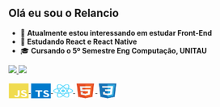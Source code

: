 ## Olá eu sou o Relancio
- 👀 **Atualmente estou interessando em estudar Front-End**
- 🌱 **Estudando React e React Native**
- 🎓 **Cursando o 5º Semestre Eng Computação, UNITAU**

 <div>
  <a href="https://github.com/RelancioBorgesDev">
  <img height="180em" src="https://github-readme-stats.vercel.app/api?username=RelancioBorgesDev&show_icons=true&theme=dark&include_all_commits=true&count_private=true"/>
  <img height="180em" src="https://github-readme-stats.vercel.app/api/top-langs/?username=RelancioBorgesDev&layout=compact&langs_count=7&theme=dark "/>
</div>

  <div style="display: inline_block"><br>
  <img align="center" alt="Js" height="30" width="40" src="https://raw.githubusercontent.com/devicons/devicon/master/icons/javascript/javascript-plain.svg">
  <img align="center" alt="Ts" height="30" width="40" src="https://raw.githubusercontent.com/devicons/devicon/master/icons/typescript/typescript-plain.svg">
  <img align="center" alt="React" height="30" width="40" src="https://raw.githubusercontent.com/devicons/devicon/master/icons/react/react-original.svg">
  <img align="center" alt="HTML" height="30" width="40" src="https://raw.githubusercontent.com/devicons/devicon/master/icons/html5/html5-original.svg">
  <img align="center" alt="CSS" height="30" width="40" src="https://raw.githubusercontent.com/devicons/devicon/master/icons/css3/css3-original.svg">
</div>

